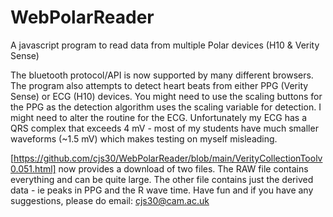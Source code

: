 # WebPolarReader
A javascript program to read data from multiple Polar devices (H10 &amp; Verity Sense)

The bluetooth protocol/API is now supported by many different browsers. The program also attempts to detect heart beats from either PPG (Verity Sense) or ECG (H10) devices. You might need to use the scaling buttons for the PPG as the detection algorithm uses the scaling variable for detection. I might need to alter the routine for the ECG. Unfortunately my ECG has a QRS complex that exceeds 4 mV - most of my students have much smaller waveforms (~1.5 mV) which makes testing on myself misleading.

[https://github.com/cjs30/WebPolarReader/blob/main/VerityCollectionToolv0.051.html] now provides a download of two files. The RAW file contains everything and can be quite large. The other file contains just the derived data - ie peaks in PPG and the R wave time.
Have fun and if you have any suggestions, please do email: cjs30@cam.ac.uk
